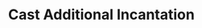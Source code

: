 ---
title: "Cast Additional Incantation"
canonical: "skill/cast-additional-incantation"
canonical_title: "Paladin Loresheet"
lists:
    - paladin-loresheet
tier: 5
min_type: "paladin-x/3"
osp_cost: 30
prerequisites: ["paladin-loresheet/last-rites-improved"]
ladder: "last-rites"
---